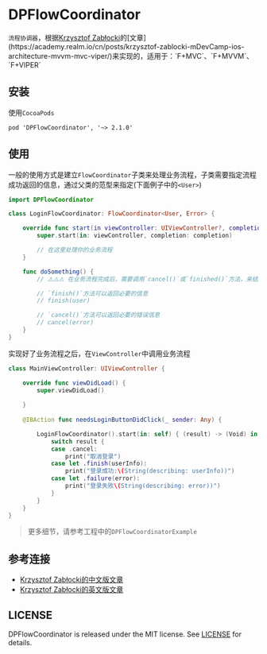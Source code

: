 # DPFlowCoordinator
`流程协调器`，根据[Krzysztof Zabłocki](https://twitter.com/merowing_)的[文章](https://academy.realm.io/cn/posts/krzysztof-zablocki-mDevCamp-ios-architecture-mvvm-mvc-viper/)来实现的，适用于：`F+MVC`、`F+MVVM`、`F+VIPER`

## 安装
使用`CocoaPods`
```
pod 'DPFlowCoordinator', '~> 2.1.0'
```

## 使用
一般的使用方式是建立`FlowCoordinator`子类来处理业务流程，子类需要指定流程成功返回的信息，通过父类的范型来指定(下面例子中的`<User>`)
```swift
import DPFlowCoordinator

class LoginFlowCoordinator: FlowCoordinator<User, Error> {

    override func start(in viewController: UIViewController?, completion: CompletionHandler?) {
        super.start(in: viewController, completion: completion)

        // 在这里处理你的业务流程
    }

    func doSomething() {
        // ⚠️️️️️️⚠️⚠️ 在业务流程完成后，需要调用`cancel()`或`finished()`方法，来结束流程，否则`FlowCoordinator`生命周期不会完结，并且内存不会被释放

        // `finish()`方法可以返回必要的信息
        // finish(user) 

        // `cancel()`方法可以返回必要的错误信息
        // cancel(error)
    }
}
```

实现好了业务流程之后，在`ViewController`中调用业务流程
```swift
class MainViewController: UIViewController {

    override func viewDidLoad() {
        super.viewDidLoad()
        
    }
    
    @IBAction func needsLoginButtonDidClick(_ sender: Any) {

        LoginFlowCoordinator().start(in: self) { (result) -> (Void) in
            switch result {
            case .cancel:
                print("取消登录")
            case let .finish(userInfo):
                print("登录成功:\(String(describing: userInfo))")
            case let .failure(error):
                print("登录失败\(String(describing: error))")
            }
        }
    }    
}
```

> 更多细节，请参考工程中的`DPFlowCoordinatorExample`

## 参考连接
- [Krzysztof Zabłocki的中文版文章](https://academy.realm.io/cn/posts/krzysztof-zablocki-mDevCamp-ios-architecture-mvvm-mvc-viper/)
- [Krzysztof Zabłocki的英文版文章](https://academy.realm.io/posts/krzysztof-zablocki-mDevCamp-ios-architecture-mvvm-mvc-viper/)

## LICENSE 
DPFlowCoordinator is released under the MIT license. See [LICENSE](LICENSE) for details.